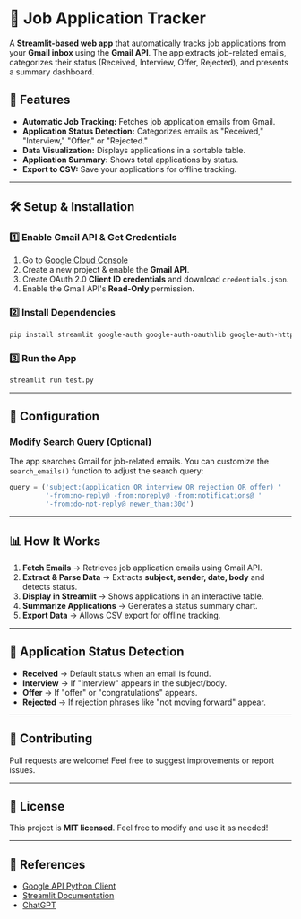 # 📌 Job Application Tracker

A **Streamlit-based web app** that automatically tracks job applications from your **Gmail inbox** using the **Gmail API**. The app extracts job-related emails, categorizes their status (Received, Interview, Offer, Rejected), and presents a summary dashboard.

## 🚀 Features
- **Automatic Job Tracking:** Fetches job application emails from Gmail.
- **Application Status Detection:** Categorizes emails as "Received," "Interview," "Offer," or "Rejected."
- **Data Visualization:** Displays applications in a sortable table.
- **Application Summary:** Shows total applications by status.
- **Export to CSV:** Save your applications for offline tracking.

---

## 🛠️ Setup & Installation
### **1️⃣ Enable Gmail API & Get Credentials**
1. Go to [Google Cloud Console](https://console.cloud.google.com/)
2. Create a new project & enable the **Gmail API**.
3. Create OAuth 2.0 **Client ID credentials** and download `credentials.json`.
4. Enable the Gmail API's **Read-Only** permission.

### **2️⃣ Install Dependencies**
```bash
pip install streamlit google-auth google-auth-oauthlib google-auth-httplib2 googleapiclient pandas beautifulsoup4
```

### **3️⃣ Run the App**
```bash
streamlit run test.py
```

---

## 📝 Configuration
### **Modify Search Query (Optional)**
The app searches Gmail for job-related emails. You can customize the `search_emails()` function to adjust the search query:
```python
query = ('subject:(application OR interview OR rejection OR offer) '
         '-from:no-reply@ -from:noreply@ -from:notifications@ '
         '-from:do-not-reply@ newer_than:30d')
```

---

## 📊 How It Works
1. **Fetch Emails** → Retrieves job application emails using Gmail API.
2. **Extract & Parse Data** → Extracts **subject, sender, date, body** and detects status.
3. **Display in Streamlit** → Shows applications in an interactive table.
4. **Summarize Applications** → Generates a status summary chart.
5. **Export Data** → Allows CSV export for offline tracking.

---

## 🎯 Application Status Detection
- **Received** → Default status when an email is found.
- **Interview** → If "interview" appears in the subject/body.
- **Offer** → If "offer" or "congratulations" appears.
- **Rejected** → If rejection phrases like "not moving forward" appear.

---

## 🎉 Contributing
Pull requests are welcome! Feel free to suggest improvements or report issues.

---

## 📜 License
This project is **MIT licensed**. Feel free to modify and use it as needed!

---

## 🔗 References
- [Google API Python Client](https://developers.google.com/api-client-library/python/)
- [Streamlit Documentation](https://docs.streamlit.io/)
- [ChatGPT](chat.openai.com)

